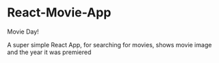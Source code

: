 # React-Movie-App
Movie Day!

A super simple React App, for searching for movies, shows movie image and the year it was premiered
